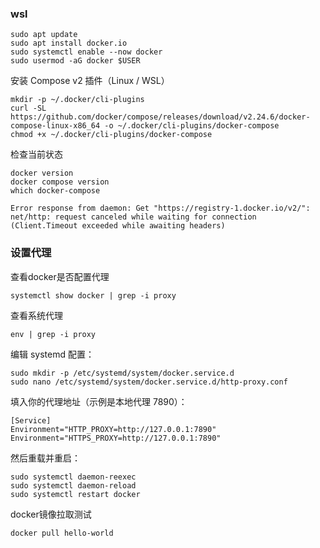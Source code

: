 ### wsl
```
sudo apt update 
sudo apt install docker.io 
sudo systemctl enable --now docker 
sudo usermod -aG docker $USER 
```

安装 Compose v2 插件（Linux / WSL）
```
mkdir -p ~/.docker/cli-plugins
curl -SL https://github.com/docker/compose/releases/download/v2.24.6/docker-compose-linux-x86_64 -o ~/.docker/cli-plugins/docker-compose
chmod +x ~/.docker/cli-plugins/docker-compose
```
检查当前状态
```
docker version
docker compose version
which docker-compose
```

```
Error response from daemon: Get "https://registry-1.docker.io/v2/": net/http: request canceled while waiting for connection (Client.Timeout exceeded while awaiting headers)
```

### 设置代理
查看docker是否配置代理
```
systemctl show docker | grep -i proxy
```
查看系统代理
```
env | grep -i proxy
```
编辑 systemd 配置：
```
sudo mkdir -p /etc/systemd/system/docker.service.d
sudo nano /etc/systemd/system/docker.service.d/http-proxy.conf
```
填入你的代理地址（示例是本地代理 7890）：
```
[Service]
Environment="HTTP_PROXY=http://127.0.0.1:7890"
Environment="HTTPS_PROXY=http://127.0.0.1:7890"
```
然后重载并重启：
```
sudo systemctl daemon-reexec
sudo systemctl daemon-reload
sudo systemctl restart docker
```
docker镜像拉取测试
```
docker pull hello-world 
```